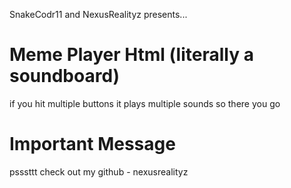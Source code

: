 SnakeCodr11 and NexusRealityz presents...
# Meme Player Html (literally a soundboard)
if you hit multiple buttons it plays multiple sounds so there you go
# Important Message
psssttt check out my github - nexusrealityz
